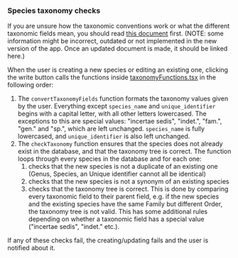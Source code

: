 ### Species taxonomy checks

If you are unsure how the taxonomic conventions work or what the different taxonomic fields mean, you should read [this document](https://github.com/nowcommunity/NOW-Django/wiki/Data-Conventions%3A-Taxonomic-Fields) first. (NOTE: some information might be incorrect, outdated or not implemented in the new version of the app. Once an updated document is made, it should be linked here.)

When the user is creating a new species or editing an existing one, clicking the write button calls the functions inside [taxonomyFunctions.tsx](../../frontend/src/components/Species/taxonomyFunctions.tsx) in the following order:

1. The `convertTaxonomyFields` function formats the taxonomy values given by the user. Everything except `species_name` and `unique_identifier` begins with a capital letter, with all other letters lowercased. The exceptions to this are special values: "incertae sedis", "indet.", "fam.", "gen." and "sp.", which are left unchanged. `species_name` is fully lowercased, and `unique_identifier` is also left unchanged.
2. The `checkTaxonomy` function ensures that the species does not already exist in the database, and that the taxonomy tree is correct. The function loops through every species in the database and for each one:
   1. checks that the new species is not a duplicate of an existing one (Genus, Species, an Unique identifier cannot all be identical)
   2. checks that the new species is not a synonym of an existing species
   3. checks that the taxonomy tree is correct. This is done by comparing every taxonomic field to their parent field, e.g. if the new species and the existing species have the same Family but different Order, the taxonomy tree is not valid. This has some additional rules depending on whether a taxonomic field has a special value ("incertae sedis", "indet." etc.).

If any of these checks fail, the creating/updating fails and the user is notified about it.
